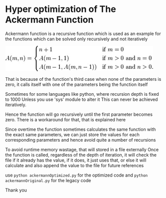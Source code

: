 # Hyper optimization of The Ackermann Function

Ackermann function is a recursive function which is used as an example
for the functions which can be solved only recursively and not iteratively


![function](https://github.com/ArvindAROO/AckermannFunctionHyperOptimization/blob/master/func.jpg)



That is because of the function's third case when none of the parameters is zero,
it calls itself with one of the parameters being the function itself

Sometimes for some languages like python, where recursion depth is fixed to 1000
Unless you use 'sys' module to alter it
This can never be achieved iteratively.

Hence the function will go recursively until the first parameter becomes zero.
There is a workaround for that, that is explained here

Since overtime the function sometimes calculates the same function with the exact same parameters,
we can just store the values for each corresponding parameters and hence avoid quite a number of recursions

To avoid runtime memory wastage, that will stored in a file externally
Once the function is called, regardless of the depth of iteration,
it will check the file if it already has the value,
if it does, it just uses that, or else it will calculate and also append the value to the file for future references

use `python ackermannOptimized.py` for the optimized code
and `python ackermannOriginal.py` for the legacy code

Thank you
